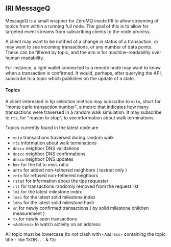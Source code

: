 ## IRI MessageQ

MessageQ is a small wrapper for ZeroMQ inside IRI to allow streaming 
of topics from within a running full node. The goal of this is to allow
for targeted event streams from subscribing clients to the node process.

A client may want to be notified of a change in status of a transaction,
or may want to see incoming transactions, or any number of data points.
These can be filtered by topic, and the aim is for machine-readability 
over human readability.

For instance, a light wallet connected to a remote node may want to know
when a transaction is confirmed. It would, perhaps, after querying the API,
subscribe to a topic which publishes on the update of a state.

#### Topics

A client interested in tip selection metrics may subscribe to `mctn`, short for
"monte carlo transaction number", a metric that indicates how many transactions
were traversed in a random walk simulation. It may subscribe to `rts`, for
"reason to stop", to see information about walk terminations.

Topics currently found in the latest code are
* `mctn` transactions traversed during random walk
* `rts` information about walk terminations
* `dnscv` neighbor DNS validations
* `dnscc` neighbor DNS confirmations
* `dnscu` neighbor DNS updates
* `hmr` for the hit to miss ratio
* `antn` for added non-tethered neighbors ( testnet only )
* `rntn` for refused non-tethered neighbors
* `rstat` for information about the tips requester
* `rtl` for transactions randomly removed from the request list
* `lmi` for the latest milestone index
* `lmsi` for the latest solid milestone index
* `lmhs` for the latest solid milestone hash
* `sn` for newly confirmed transactions ( by solid milestone children measurement )
* `tx` for newly seen transactions
* `<Address>` to watch activity on an address

All topic must be lowercase (to not clash with `<Address>` containing the topic title - like `TXCR9...` & `TX`)

